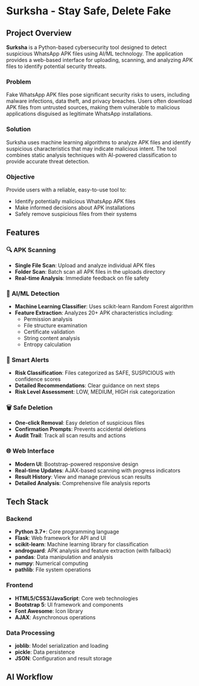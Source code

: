 # Surksha - Stay Safe, Delete Fake

## Project Overview

**Surksha** is a Python-based cybersecurity tool designed to detect suspicious WhatsApp APK files using AI/ML technology. The application provides a web-based interface for uploading, scanning, and analyzing APK files to identify potential security threats.

### Problem
Fake WhatsApp APK files pose significant security risks to users, including malware infections, data theft, and privacy breaches. Users often download APK files from untrusted sources, making them vulnerable to malicious applications disguised as legitimate WhatsApp installations.

### Solution
Surksha uses machine learning algorithms to analyze APK files and identify suspicious characteristics that may indicate malicious intent. The tool combines static analysis techniques with AI-powered classification to provide accurate threat detection.

### Objective
Provide users with a reliable, easy-to-use tool to:
- Identify potentially malicious WhatsApp APK files
- Make informed decisions about APK installations
- Safely remove suspicious files from their systems

## Features

### 🔍 **APK Scanning**
- **Single File Scan**: Upload and analyze individual APK files
- **Folder Scan**: Batch scan all APK files in the uploads directory
- **Real-time Analysis**: Immediate feedback on file safety

### 🤖 **AI/ML Detection**
- **Machine Learning Classifier**: Uses scikit-learn Random Forest algorithm
- **Feature Extraction**: Analyzes 20+ APK characteristics including:
  - Permission analysis
  - File structure examination
  - Certificate validation
  - String content analysis
  - Entropy calculation

### 🚨 **Smart Alerts**
- **Risk Classification**: Files categorized as SAFE, SUSPICIOUS with confidence scores
- **Detailed Recommendations**: Clear guidance on next steps
- **Risk Level Assessment**: LOW, MEDIUM, HIGH risk categorization

### 🗑️ **Safe Deletion**
- **One-click Removal**: Easy deletion of suspicious files
- **Confirmation Prompts**: Prevents accidental deletions
- **Audit Trail**: Track all scan results and actions

### 🌐 **Web Interface**
- **Modern UI**: Bootstrap-powered responsive design
- **Real-time Updates**: AJAX-based scanning with progress indicators
- **Result History**: View and manage previous scan results
- **Detailed Analysis**: Comprehensive file analysis reports

## Tech Stack

### Backend
- **Python 3.7+**: Core programming language
- **Flask**: Web framework for API and UI
- **scikit-learn**: Machine learning library for classification
- **androguard**: APK analysis and feature extraction (with fallback)
- **pandas**: Data manipulation and analysis
- **numpy**: Numerical computing
- **pathlib**: File system operations

### Frontend
- **HTML5/CSS3/JavaScript**: Core web technologies
- **Bootstrap 5**: UI framework and components
- **Font Awesome**: Icon library
- **AJAX**: Asynchronous operations

### Data Processing
- **joblib**: Model serialization and loading
- **pickle**: Data persistence
- **JSON**: Configuration and result storage

## AI Workflow


